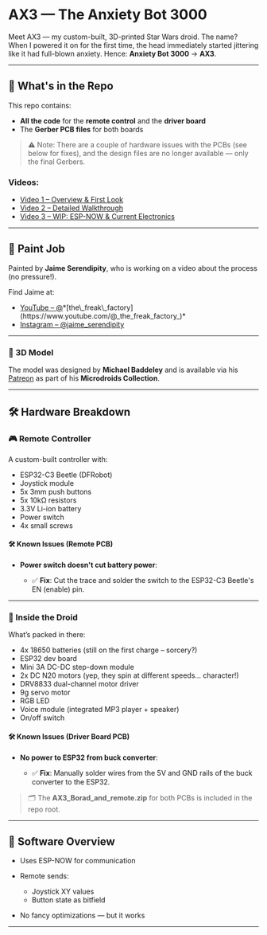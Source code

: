 # AX3 — The Anxiety Bot 3000

Meet AX3 — my custom-built, 3D-printed Star Wars droid. The name? When I powered it on for the first time, the head immediately started jittering like it had full-blown anxiety. Hence: **Anxiety Bot 3000** → **AX3**.

---

## 🧠 What's in the Repo

This repo contains:

* **All the code** for the **remote control** and the **driver board**
* The **Gerber PCB files** for both boards

> ⚠️ Note: There are a couple of hardware issues with the PCBs (see below for fixes), and the design files are no longer available — only the final Gerbers.

### Videos:

* [Video 1 – Overview & First Look](https://youtu.be/6mtj2sq3ZnQ)
* [Video 2 – Detailed Walkthrough](https://youtu.be/tR4utJliNfc)
* [Video 3 – WIP: ESP-NOW & Current Electronics](https://youtu.be/)

---
## 🎨 Paint Job

Painted by **Jaime Serendipity**, who is working on a video about the process (no pressure!).

Find Jaime at:

* [YouTube – @](https://www.youtube.com/@_the_freak_factory_)*[the\_freak\_factory](https://www.youtube.com/@_the_freak_factory_)*
* [Instagram – @jaime\_serendipity](https://www.instagram.com/jaime_serendipity/)

---

### 🧊 3D Model

The model was designed by **Michael Baddeley** and is available via his [Patreon](https://patreon.com/mrbaddeley) as part of his **Microdroids Collection**.

---

## 🛠️ Hardware Breakdown

### 🎮 Remote Controller

A custom-built controller with:

* ESP32-C3 Beetle (DFRobot)
* Joystick module
* 5x 3mm push buttons
* 5x 10kΩ resistors
* 3.3V Li-ion battery
* Power switch
* 4x small screws

#### 🛠 Known Issues (Remote PCB)

* **Power switch doesn't cut battery power**:

  * ✅ **Fix**: Cut the trace and solder the switch to the ESP32-C3 Beetle's EN (enable) pin.

---

### 🤖 Inside the Droid

What’s packed in there:

* 4x 18650 batteries (still on the first charge – sorcery?)
* ESP32 dev board
* Mini 3A DC-DC step-down module
* 2x DC N20 motors (yep, they spin at different speeds... character!)
* DRV8833 dual-channel motor driver
* 9g servo motor
* RGB LED
* Voice module (integrated MP3 player + speaker)
* On/off switch

#### 🛠 Known Issues (Driver Board PCB)

* **No power to ESP32 from buck converter**:

  * ✅ **Fix**: Manually solder wires from the 5V and GND rails of the buck converter to the ESP32.

> 🗂️ The **AX3_Borad_and_remote.zip** for both PCBs is included in the repo root.

---

## 🔌 Software Overview

* Uses ESP-NOW for communication
* Remote sends:

  * Joystick XY values
  * Button state as bitfield
* No fancy optimizations — but it works

---